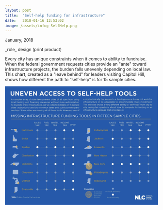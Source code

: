```yaml
---
layout: post
title:  "Self-help funding for infrastructure"
date:   2018-01-16 12:53:02
image: /assets/infog-SelfHelp.png
---
```



<p class="date" markdown="1">
January, 2018
</p>

<p class="involvement" markdown="1">
_role_ design (print product)
</p>


Every city has unique constraints when it comes to ability to fundraise. When the federal government requests cities provide an "ante" toward infrastructure projects, the burden falls unevenly depending on local law. This chart, created as a "leave behind" for leaders visiting Capitol Hill, shows how different the path to “self-help” is for 15 sample cities.

![Uneven access to self-help tools](/assets/infog-SelfHelp.jpg)
